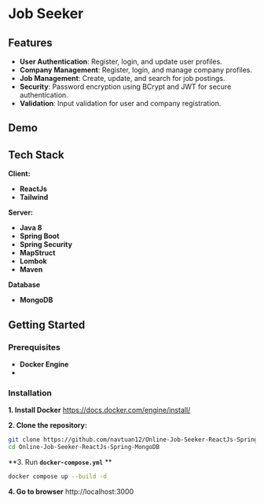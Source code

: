 
# Job Seeker




## Features

- **User Authentication**: Register, login, and update user profiles.
- **Company Management**: Register, login, and manage company profiles.
- **Job Management**: Create, update, and search for job postings.
- **Security**: Password encryption using BCrypt and JWT for secure authentication.
- **Validation**: Input validation for user and company registration.

## Demo



## Tech Stack

**Client:** 
- **ReactJs**
- **Tailwind**

**Server:**
- **Java 8**
- **Spring Boot**
- **Spring Security**
- **MapStruct**
- **Lombok**
- **Maven**

**Database**
- **MongoDB**


## Getting Started

### Prerequisites

- **Docker Engine**
- 
### Installation

**1. Install Docker**
https://docs.docker.com/engine/install/

**2. Clone the repository:**
```sh
git clone https://github.com/navtuan12/Online-Job-Seeker-ReactJs-Spring-MongoDB.git
cd Online-Job-Seeker-ReactJs-Spring-MongoDB
```

**3. Run **`docker-compose.yml`** **
```sh
docker compose up --build -d
```

**4. Go to browser**
http://localhost:3000
